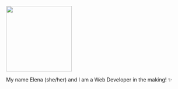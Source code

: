 <img src="https://media.giphy.com/media/1oCxIGSL2oa0GXuJlP/giphy.gif" width="180"/>
<!-- <img src="https://media.giphy.com/media/26Fxy3Iz1ari8oytO/giphy.gif" width="180"/> -->


My name Elena (she/her) and I am a Web Developer in the making! :sparkles: